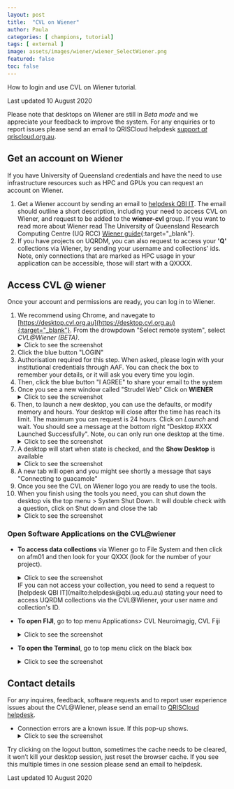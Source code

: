 ```yaml
---
layout: post
title:  "CVL on Wiener"
author: Paula
categories: [ champions, tutorial]
tags: [ external ]
image: assets/images/wiener/wiener_SelectWiener.png
featured: false
toc: false
---
```


How to login and use CVL on Wiener tutorial.

Last updated 10 August 2020

Please note that desktops on Wiener are still in *Beta mode* and we appreciate your feedback to improve the system. For any enquiries or to report issues please send an email to QRISCloud helpdesk [support *at*  qriscloud.org.au](mailto:support@qriscloud.org.au).

## Get an account on Wiener
If you have University of Queensland credentials and have the need to use infrastructure resources such as HPC and GPUs you can request an account on Wiener.

1. Get a Wiener account by sending an email to [helpdesk QBI IT](mailto:helpdesk@qbi.uq.edu.au). The email should outline a short description, including your need to access CVL on Wiener, and request to be added to the **wiener-cvl** group.
    If you want to read more about Wiener read The University of Queensland Research Computing Centre (UQ RCC) [Wiener guide](https://rcc.uq.edu.au/wiener){:target="_blank"}.
2. If you have projects on UQRDM, you can also request to access your **'Q'** collections via Wiener, by sending your username and collections' ids. Note, only connections that are marked as HPC usage in your application can be accessible, those will start with a QXXXX.

## Access CVL @ wiener

Once your account and permissions are ready, you can log in to Wiener.

1. We recommend using Chrome, and navegate to [https://desktop.cvl.org.au](https://desktop.cvl.org.au){:target="_blank"}. From the drowpdown "Select remote system", select *CVL@Wiener (BETA)*.
   <details>
      <summary>Click to see the screenshot</summary>
      ![Select Wiener](assets/images/wiener/wiener_SelectWiener.png)
   </details>
1. Click the blue button "LOGIN"
1. Authorisation required for this step. When asked, please login with your institutional credentials through AAF. You can check the box to remember your details, or it will ask you every time you login.
1. Then, click the blue button "I AGREE" to share your email to the system
1. Once you see a new window called "Strudel Web" Click on **WIENER**
    <details>
       <summary>Click to see the screenshot</summary>
        ![Click on **WIENER**](assets/images/wiener/wiener_ClickWieneronStrudel.png)
    </details>
1. Then, to launch a new desktop, you can use the defaults, or modify memory and hours. Your desktop will close after the time has reach its limit. The maximum you can request is 24 hours. Click on *Launch* and wait. You should see a message at the bottom right "Desktop #XXX Launched Successfully". Note, ou can only run one desktop at the time.
    <details>
      <summary>Click to see the screenshot</summary>
      ![Launch Desktop](assets/images/wiener/wiener_LaunchDesktop.png)
    </details>
1. A desktop will start when state is checked, and the **Show Desktop** is available
   <details>
     <summary>Click to see the screenshot</summary>
     ![Show Desktop](assets/images/wiener/wiener_ShowDesktop.png)
   </details>
1. A new tab will open and you might see shortly a message that says "Connecting to guacamole"
1. Once you see the CVL on Wiener logo you are ready to use the tools.
1. When you finish using the tools you need, you can shut down the desktop vis the top menu > System Shut Down. It will double check with a question, click on Shut down and close the tab
   <details>
     <summary>Click to see the screenshot</summary>
    ![Shut Down](assets/images/wiener/wiener_shutdownDesktop.png)
    </details>

### Open Software Applications on the CVL@wiener

- **To access data collections** via Wiener go to File System and then click on afm01 and then look for your QXXX (look for the number of your project).
  <details>
    <summary>Click to see the screenshot</summary>
    <img src="assets/images/wiener/wiener_FileSystem.png" alt="try1">
    <img src="../../../assets/images/wiener/wiener_FileSystem.png" alt="try2">
    <img src="/assets/images/wiener/wiener_FileSystem.png" alt="try2">
  </details>
  IF you can not access your collection, you need to send a request to [helpdesk QBI IT](mailto:helpdesk@qbi.uq.edu.au) stating your need to access UQRDM collections via the CVL@Wiener, your user name and collection's ID.
- **To open FIJI**, go to top menu Applications> CVL Neuroimagig, CVL Fiji
    <details>
      <summary>Click to see the screenshot</summary>
      ![FIJI menu](assets/images/wiener/wiener_FIJI-menu.png)
      <br/>
      ![FIJI Open](assets/images/wiener/wiener_FIJI-Open.png)
    </details>
- **To open the Terminal**, go to top menu click on the black box
    <details>
      <summary>Click to see the screenshot</summary>
      ![Open Terminal](assets/images/wiener/wiener_openterminal.png)

    </details>

## Contact details
For any inquires, feedback, software requests and to report user experience issues about the CVL@Wiener, please send an email to [QRISCloud helpdesk](mailto:support@qriscloud.org.au).

- Connection errors are a known issue. If this pop-up shows.
    <details>
      <summary>Click to see the screenshot</summary>
      ![Connection Error](assets/images/wiener/wiener_ConnectionError.png)
    </details>
Try clicking on the logout button, sometimes the cache needs to be cleared, it won’t kill your desktop session, just reset the browser cache. If you see this multiple times in one session please send an email to helpdesk.

Last updated 10 August 2020

